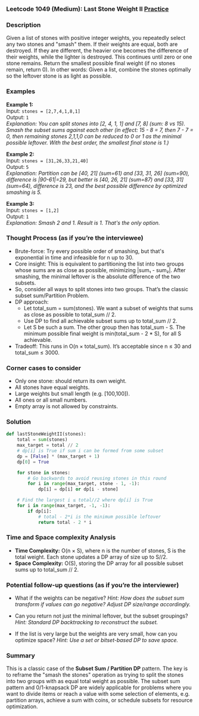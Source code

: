 ### Leetcode 1049 (Medium): Last Stone Weight II [Practice](https://leetcode.com/problems/last-stone-weight-ii)

### Description  
Given a list of stones with positive integer weights, you repeatedly select any two stones and "smash" them. If their weights are equal, both are destroyed. If they are different, the heavier one becomes the difference of their weights, while the lighter is destroyed. This continues until zero or one stone remains. Return the smallest possible final weight (if no stones remain, return 0). In other words: Given a list, combine the stones optimally so the leftover stone is as light as possible.

### Examples  

**Example 1:**  
Input: `stones = [2,7,4,1,8,1]`  
Output: `1`  
*Explanation: You can split stones into [2, 4, 1, 1] and [7, 8] (sum: 8 vs 15). Smash the subset sums against each other (in effect: 15 - 8 = 7, then 7 - 7 = 0, then remaining stones 2,1,1,0 can be reduced to 0 or 1 as the minimal possible leftover. With the best order, the smallest final stone is 1.)*

**Example 2:**  
Input: `stones = [31,26,33,21,40]`  
Output: `5`  
*Explanation: Partition can be [40, 21] (sum=61) and [33, 31, 26] (sum=90), difference is |90-61|=29, but better is [40, 26, 21] (sum=87) and [33, 31] (sum=64), difference is 23, and the best possible difference by optimized smashing is 5.*

**Example 3:**  
Input: `stones = [1,2]`  
Output: `1`  
*Explanation: Smash 2 and 1. Result is 1. That's the only option.*

### Thought Process (as if you’re the interviewee)  
- Brute-force: Try every possible order of smashing, but that's exponential in time and infeasible for n up to 30.
- Core insight: This is equivalent to partitioning the list into two groups whose sums are as close as possible, minimizing |sum₁ - sum₂|. After smashing, the minimal leftover is the absolute difference of the two subsets.
- So, consider all ways to split stones into two groups. That’s the classic subset sum/Partition Problem.
- DP approach:
  - Let total_sum = sum(stones). We want a subset of weights that sums as close as possible to total_sum // 2.
  - Use DP to find all achievable subset sums up to total_sum // 2.
  - Let S be such a sum. The other group then has total_sum - S. The minimum possible final weight is min(total_sum - 2 * S), for all S achievable.
- Tradeoff: This runs in O(n × total_sum). It’s acceptable since n ≤ 30 and total_sum ≤ 3000.

### Corner cases to consider  
- Only one stone: should return its own weight.
- All stones have equal weights.
- Large weights but small length (e.g. [100,100]).
- All ones or all small numbers.
- Empty array is not allowed by constraints.

### Solution

```python
def lastStoneWeightII(stones):
    total = sum(stones)
    max_target = total // 2
    # dp[i] is True if sum i can be formed from some subset
    dp = [False] * (max_target + 1)
    dp[0] = True

    for stone in stones:
        # Go backwards to avoid reusing stones in this round
        for i in range(max_target, stone - 1, -1):
            dp[i] = dp[i] or dp[i - stone]

    # Find the largest i ≤ total//2 where dp[i] is True
    for i in range(max_target, -1, -1):
        if dp[i]:
            # total - 2*i is the minimum possible leftover
            return total - 2 * i
```

### Time and Space complexity Analysis  

- **Time Complexity:** O(n × S), where n is the number of stones, S is the total weight. Each stone updates a DP array of size up to S//2.
- **Space Complexity:** O(S), storing the DP array for all possible subset sums up to total_sum // 2.

### Potential follow-up questions (as if you’re the interviewer)  

- What if the weights can be negative?
  *Hint: How does the subset sum transform if values can go negative? Adjust DP size/range accordingly.*

- Can you return not just the minimal leftover, but the subset groupings?
  *Hint: Standard DP backtracking to reconstruct the subset.*

- If the list is very large but the weights are very small, how can you optimize space?
  *Hint: Use a set or bitset-based DP to save space.*

### Summary
This is a classic case of the **Subset Sum / Partition DP** pattern. The key is to reframe the "smash the stones" operation as trying to split the stones into two groups with as equal total weight as possible. The subset sum pattern and 0/1-knapsack DP are widely applicable for problems where you want to divide items or reach a value with some selection of elements, e.g. partition arrays, achieve a sum with coins, or schedule subsets for resource optimization.